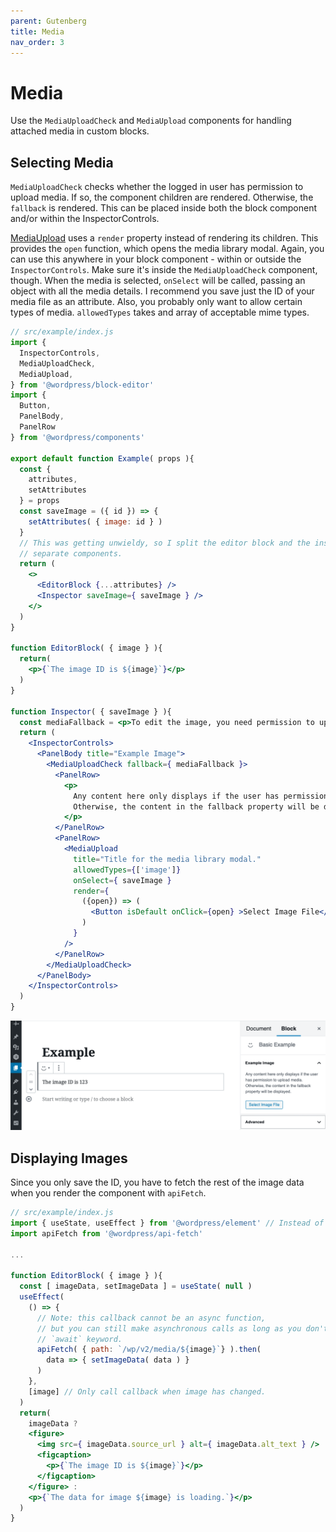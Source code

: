 ```yaml
---
parent: Gutenberg
title: Media
nav_order: 3
---
```


# Media
Use the `MediaUploadCheck` and `MediaUpload` components for handling attached media in custom blocks.

## Selecting Media
`MediaUploadCheck` checks whether the logged in user has permission to upload media.
If so, the component children are rendered.
Otherwise, the `fallback` is rendered.
This can be placed inside both the block component and/or within the InspectorControls.

[MediaUpload](https://github.com/WordPress/gutenberg/blob/master/packages/block-editor/src/components/media-upload/README.md) uses a `render` property instead of rendering its children.
This provides the `open` function, which opens the media library modal.
Again, you can use this anywhere in your block component -
within or outside the `InspectorControls`.
Make sure it's inside the `MediaUploadCheck` component, though.
When the media is selected, `onSelect` will be called, passing an object with all the media details.
I recommend you save just the ID of your media file as an attribute.
Also, you probably only want to allow certain types of media.
`allowedTypes` takes and array of acceptable mime types.

```jsx
// src/example/index.js
import {
  InspectorControls,
  MediaUploadCheck,
  MediaUpload,
} from '@wordpress/block-editor'
import {
  Button,
  PanelBody,
  PanelRow
} from '@wordpress/components'

export default function Example( props ){
  const {
    attributes,
    setAttributes
  } = props
  const saveImage = ({ id }) => {
    setAttributes( { image: id } )
  }
  // This was getting unwieldy, so I split the editor block and the inspector controls into
  // separate components.
  return (
    <>
      <EditorBlock {...attributes} />
      <Inspector saveImage={ saveImage } />
    </>
  )
}

function EditorBlock( { image } ){
  return(
    <p>{`The image ID is ${image}`}</p>
  )
}

function Inspector( { saveImage } ){
  const mediaFallback = <p>To edit the image, you need permission to upload media.</p>
  return (
    <InspectorControls>
      <PanelBody title="Example Image">
        <MediaUploadCheck fallback={ mediaFallback }>
          <PanelRow>
            <p>
              Any content here only displays if the user has permission to upload media.
              Otherwise, the content in the fallback property will be displayed.
            </p>
          </PanelRow>
          <PanelRow>
            <MediaUpload
              title="Title for the media library modal."
              allowedTypes={['image']}
              onSelect={ saveImage }
              render={
                ({open}) => (
                  <Button isDefault onClick={open} >Select Image File</Button>
                )
              }
            />
          </PanelRow>
        </MediaUploadCheck>
      </PanelBody>
    </InspectorControls>
  )
}
```
![Example block showing the image ID of the selected image file.](save-media-id.png)

## Displaying Images
Since you only save the ID,
you have to fetch the rest of the image data when you render the component with `apiFetch`.

```jsx
// src/example/index.js
import { useState, useEffect } from '@wordpress/element' // Instead of importing from 'react'.
import apiFetch from '@wordpress/api-fetch'

...

function EditorBlock( { image } ){
  const [ imageData, setImageData ] = useState( null )
  useEffect(
    () => {
      // Note: this callback cannot be an async function,
      // but you can still make asynchronous calls as long as you don't use the
      // `await` keyword.
      apiFetch( { path: `/wp/v2/media/${image}`} ).then(
        data => { setImageData( data ) }
      )
    },
    [image] // Only call callback when image has changed.
  )
  return(
    imageData ?
    <figure>
      <img src={ imageData.source_url } alt={ imageData.alt_text } />
      <figcaption>
        <p>{`The image ID is ${image}`}</p>
      </figcaption>
    </figure> :
    <p>{`The data for image ${image} is loading.`}</p>
  )
}
```

